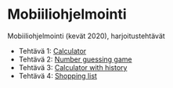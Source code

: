 # Mobiiliohjelmointi

Mobiiliohjelmointi (kevät 2020), harjoitustehtävät

- Tehtävä 1: [Calculator](/calculator/src/components/Calculator.jsx)
- Tehtävä 2: [Number guessing game](/number-guessing-game/src/components/Guess.jsx)
- Tehtävä 3: [Calculator with history](/calculator-with-memory/src/components/Calculator.jsx)
- Tehtävä 4: [Shopping list](/shopping-list/src/components/Shoppinglist.jsx)

